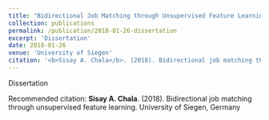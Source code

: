 ```yaml
---
title: "Bidirectional Job Matching through Unsupervised Feature Learning"
collection: publications
permalink: /publication/2018-01-26-dissertation
excerpt: 'Dissertation'
date: 2018-01-26
venue: 'University of Siegen'
citation: '<b>Sisay A. Chala</b>. (2018). Bidirectional job matching through unsupervised feature learning. University of Siegen, Germany'
---
```

Dissertation

Recommended citation: <b>Sisay A. Chala</b>. (2018). Bidirectional job matching through unsupervised feature learning. University of Siegen, Germany